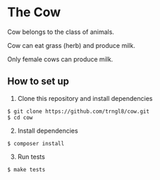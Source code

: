 # The Сow

Cow belongs to the class of animals.

Cow can eat grass (herb) and produce milk.

Only female cows can produce milk.

## How to set up
1. Clone this repository and install dependencies

```shell
$ git clone https://github.com/trngl8/cow.git
$ cd cow
```

2. Install dependencies

```shell
$ composer install
```

3. Run tests

```shell
$ make tests
```